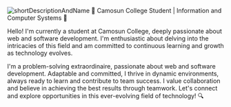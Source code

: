 ![shortDescriptionAndName](https://github.com/karan-dahiya/karan-dahiya/assets/170790839/0c0c8174-b1ef-41e1-b9d0-1b58e861d700)
🏫 Camosun College Student | Information and Computer Systems 🚀

Hello! I'm currently a student at Camosun College, deeply passionate about web and software development. I'm enthusiastic about delving into the intricacies of this field and am committed to continuous learning and growth as technology evolves.

I'm a problem-solving extraordinaire, passionate about web and software development. Adaptable and committed, I thrive in dynamic environments, always ready to learn and contribute to team success. I value collaboration and believe in achieving the best results through teamwork. Let's connect and explore opportunities in this ever-evolving field of technology! 🔍
